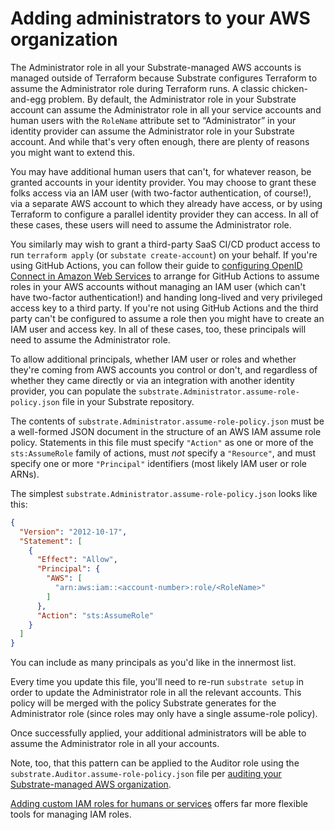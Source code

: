 # Adding administrators to your AWS organization

The Administrator role in all your Substrate-managed AWS accounts is managed outside of Terraform because Substrate configures Terraform to assume the Administrator role during Terraform runs. A classic chicken-and-egg problem. By default, the Administrator role in your Substrate account can assume the Administrator role in all your service accounts and human users with the `RoleName` attribute set to “Administrator” in your identity provider can assume the Administrator role in your Substrate account. And while that's very often enough, there are plenty of reasons you might want to extend this.

You may have additional human users that can't, for whatever reason, be granted accounts in your identity provider. You may choose to grant these folks access via an IAM user (with two-factor authentication, of course!), via a separate AWS account to which they already have access, or by using Terraform to configure a parallel identity provider they can access. In all of these cases, these users will need to assume the Administrator role.

You similarly may wish to grant a third-party SaaS CI/CD product access to run `terraform apply` (or `substate create-account`) on your behalf. If you're using GitHub Actions, you can follow their guide to [configuring OpenID Connect in Amazon Web Services](https://docs.github.com/en/actions/deployment/security-hardening-your-deployments/configuring-openid-connect-in-amazon-web-services) to arrange for GitHub Actions to assume roles in your AWS accounts without managing an IAM user (which can't have two-factor authentication!) and handing long-lived and very privileged access key to a third party. If you're not using GitHub Actions and the third party can't be configured to assume a role then you might have to create an IAM user and access key. In all of these cases, too, these principals will need to assume the Administrator role.

To allow additional principals, whether IAM user or roles and whether they're coming from AWS accounts you control or don't, and regardless of whether they came directly or via an integration with another identity provider, you can populate the `substrate.Administrator.assume-role-policy.json` file in your Substrate repository.

The contents of `substrate.Administrator.assume-role-policy.json` must be a well-formed JSON document in the structure of an AWS IAM assume role policy. Statements in this file must specify `"Action"` as one or more of the `sts:AssumeRole` family of actions, must _not_ specify a `"Resource"`, and must specify one or more `"Principal"` identifiers (most likely IAM user or role ARNs).

The simplest `substrate.Administrator.assume-role-policy.json` looks like this:

```json
{
  "Version": "2012-10-17",
  "Statement": [
    {
      "Effect": "Allow",
      "Principal": {
        "AWS": [
          "arn:aws:iam::<account-number>:role/<RoleName>"
        ]
      },
      "Action": "sts:AssumeRole"
    }
  ]
}
```

You can include as many principals as you'd like in the innermost list.

Every time you update this file, you'll need to re-run `substrate setup` in order to update the Administrator role in all the relevant accounts. This policy will be merged with the policy Substrate generates for the Administrator role (since roles may only have a single assume-role policy).

Once successfully applied, your additional administrators will be able to assume the Administrator role in all your accounts.

Note, too, that this pattern can be applied to the Auditor role using the `substrate.Auditor.assume-role-policy.json` file per [auditing your Substrate-managed AWS organization](../compliance/auditing.md).

[Adding custom IAM roles for humans or services](custom-iam-roles.md) offers far more flexible tools for managing IAM roles.
